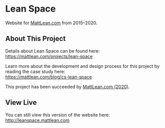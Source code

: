 # Lean Space
Website for [MattLean.com](https://mattlean.com) from 2015–2020.

## About This Project
Details about Lean Space can be found here:  
https://mattlean.com/projects/lean-space

Learn more about the development and design process for this project by reading the case study here:  
https://mattlean.com/blog/cs-lean-space

This project has been succeeded by [MattLean.com (2020)](https://github.com/mattlean/mattlean.com-2020).

## View Live
You can still view this version of the website here:  
http://leanspace.mattlean.com